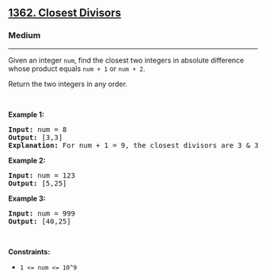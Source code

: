 <h2><a href="https://leetcode.com/problems/closest-divisors/">1362. Closest Divisors</a></h2><h3>Medium</h3><hr><div><p><font papago-translate="cached" papago-id="15">Given an integer </font><code>num</code><font papago-translate="cached" papago-id="16">, find the closest two integers in absolute difference whose product equals&nbsp;</font><code>num + 1</code><font papago-translate="cached" papago-id="17">&nbsp;or </font><code>num + 2</code><font papago-translate="cached" papago-id="18">.</font></p>

<p papago-id="19" papago-translate="translated">Return the two integers in any order.</p>

<p>&nbsp;</p>
<p><strong papago-id="20" papago-translate="translated">Example 1:</strong></p>

<pre papago-id="21" papago-translate="cached"><strong papago-id="21-0">Input:</strong> num = 8
<strong papago-id="21-2">Output:</strong> [3,3]
<strong papago-id="21-4">Explanation:</strong> For num + 1 = 9, the closest divisors are 3 &amp; 3, for num + 2 = 10, the closest divisors are 2 &amp; 5, hence 3 &amp; 3 is chosen.
</pre>

<p><strong papago-id="22" papago-translate="translated">Example 2:</strong></p>

<pre papago-id="23" papago-translate="cached"><strong papago-id="23-0">Input:</strong> num = 123
<strong papago-id="23-2">Output:</strong> [5,25]
</pre>

<p><strong papago-id="24" papago-translate="translated">Example 3:</strong></p>

<pre papago-id="25" papago-translate="cached"><strong papago-id="25-0">Input:</strong> num = 999
<strong papago-id="25-2">Output:</strong> [40,25]
</pre>

<p>&nbsp;</p>
<p><strong papago-id="0" papago-translate="translated">Constraints:</strong></p>

<ul>
	<li><code>1 &lt;= num &lt;= 10^9</code></li>
</ul>
</div>